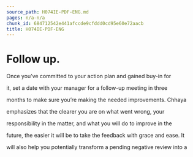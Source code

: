 ```yaml
---
source_path: H074IE-PDF-ENG.md
pages: n/a-n/a
chunk_id: 684712542e441afccde9cfddd0cd95e60e72aacb
title: H074IE-PDF-ENG
---
```

# Follow up.

Once you’ve committed to your action plan and gained buy-in for

it, set a date with your manager for a follow-up meeting in three

months to make sure you’re making the needed improvements. Chhaya

emphasizes that the clearer you are on what went wrong, your

responsibility in the matter, and what you will do to improve in the

future, the easier it will be to take the feedback with grace and ease. It

will also help you potentially transform a pending negative review into a
